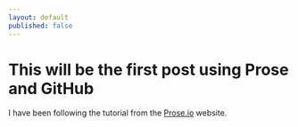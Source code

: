 ```yaml
---
layout: default
published: false
---
```

# This will be the first post using Prose and GitHub

I have been following the tutorial from the [Prose.io](http://prose.io/help/getting-started.html) website.
